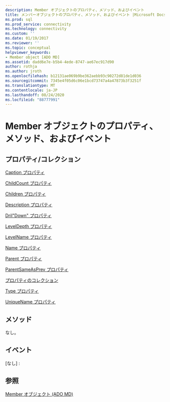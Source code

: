 ```yaml
---
description: Member オブジェクトのプロパティ、メソッド、およびイベント
title: メンバーオブジェクトのプロパティ、メソッド、およびイベント |Microsoft Docs
ms.prod: sql
ms.prod_service: connectivity
ms.technology: connectivity
ms.custom: ''
ms.date: 01/19/2017
ms.reviewer: ''
ms.topic: conceptual
helpviewer_keywords:
- Member object [ADO MD]
ms.assetid: dadd6e7e-b5b4-4ede-8747-ae67ec917d90
author: rothja
ms.author: jroth
ms.openlocfilehash: b12131ae069b9be362aebb93c90272d81de1d036
ms.sourcegitcommit: 7345e4f05d6c06e1bcd73747a4a47873b3f3251f
ms.translationtype: MT
ms.contentlocale: ja-JP
ms.lasthandoff: 08/24/2020
ms.locfileid: "88777991"
---
```

# <a name="member-object-properties-methods-and-events"></a>Member オブジェクトのプロパティ、メソッド、およびイベント
## <a name="propertiescollections"></a>プロパティ/コレクション  
 [Caption プロパティ](./caption-property-ado-md.md)  
  
 [ChildCount プロパティ](./childcount-property-ado-md.md)  
  
 [Children プロパティ](./children-property-ado-md.md)  
  
 [Description プロパティ](./description-property-ado-md.md)  
  
 [Dril"Down" プロパティ](./drilleddown-property-ado-md.md)  
  
 [LevelDepth プロパティ](./leveldepth-property-ado-md.md)  
  
 [LevelName プロパティ](./levelname-property-ado-md.md)  
  
 [Name プロパティ](./name-property-ado-md.md)  
  
 [Parent プロパティ](./parent-property-ado-md.md)  
  
 [ParentSameAsPrev プロパティ](./parentsameasprev-property-ado-md.md)  
  
 [プロパティのコレクション](../ado-api/properties-collection-ado.md)  
  
 [Type プロパティ](./type-property-ado-md.md)  
  
 [UniqueName プロパティ](./uniquename-property-ado-md.md)  
  
## <a name="methods"></a>メソッド  
 なし。  
  
## <a name="events"></a>イベント  
 [なし] :  
  
## <a name="see-also"></a>参照  
 [Member オブジェクト (ADO MD)](./member-object-ado-md.md)